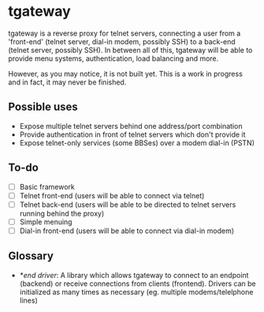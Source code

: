 # tgateway
tgateway is a reverse proxy for telnet servers, connecting a user from a 'front-end' (telnet server, dial-in modem, possibly SSH) to a back-end (telnet server, possibly SSH). In between all of this, tgateway will be able to provide menu systems, authentication, load balancing and more.

However, as you may notice, it is not built yet. This is a work in progress and in fact, it may never be finished.

## Possible uses

- Expose multiple telnet servers behind one address/port combination
- Provide authentication in front of telnet servers which don't provide it
- Expose telnet-only services (some BBSes) over a modem dial-in (PSTN)

## To-do

- [ ] Basic framework
- [ ] Telnet front-end (users will be able to connect via telnet)
- [ ] Telnet back-end (users will be able to be directed to telnet servers running behind the proxy)
- [ ] Simple menuing
- [ ] Dial-in front-end (users will be able to connect via dial-in modem)

## Glossary

- **end driver*: A library which allows tgateway to connect to an endpoint (backend) or receive connections from clients (frontend). Drivers can be initialized as many times as necessary (eg. multiple modems/telelphone lines)
